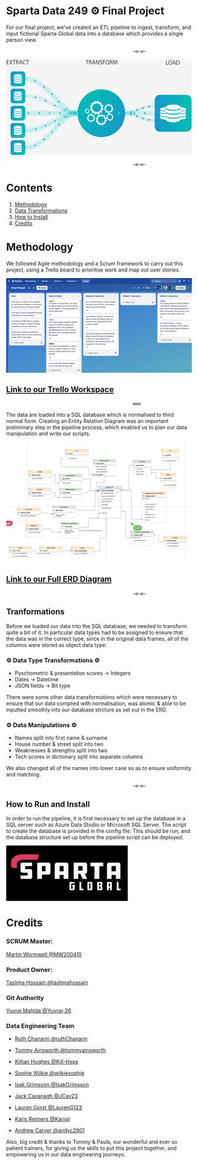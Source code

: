 # Sparta Data 249 ⚙ Final Project 


For our final project, we've created an ETL pipeline to ingest, transform, and input fictional Sparta Global data into a database which provides a single person view.



                                                    ~⚙~⚙~

![ETL Gif](./images/etl-pipeline.gif)

                                                    ~⚙~⚙~

# Contents

1. [Methodology](#methodology)
2. [Data Transformations](#transformations)
3. [How to Install](#howto)
4. [Credits](#credits)

<a name="methodology"></a>
#  Methodology

We followed Agile methodology and a Scrum framework to carry out this project, using  a Trello board to prioritise work and map out user stories.   
    

![Screenshot of our Trello Board](./images/trello-board.png)

## <a href= "https://trello.com/b/r6ubxE2s/final-project">Link to our Trello Workspace</a>

                                                    ⚙⚙⚙


The data are loaded into a SQL database which is normalised to third normal form. Creating an Entity Relation Diagram was an important preliminary step in the pipeline process, which enabled us to plan our data manipulation and write our scripts. 

![Screenshot of our ERD](./images/erd.png)


## <a href= "https://drive.google.com/file/d/1ooZ4fmxefSlmGnYa4AS6cw7-YV5a2VI2/view?usp=sharing">Link to our Full ERD Diagram</a>

                                                    ~⚙~⚙~

<a name="transformations"></a>
## Tranformations

Before we loaded our data into the SQL database, we needed to transform quite a bit of it. In particular data types had to be assigned to ensure that the data was in the correct type, since in the original data frames, all of the columns were stored as object data type:

### ⚙ Data Type Transformations ⚙

-   Pyschometric & presentation scores -> Integers
- Dates -> Datetime
- JSON fields -> Bit type

There were some other data transformations which were necessary to ensure that our data complied with normalisation, was atomic & able to be inputted smoothly into our database strcture as set out in the ERD.

### ⚙ Data Manipulations ⚙

- Names split into first name & surname
- House number & street split into two 
- Weaknesses & strengths split into two 
- Tech scores in dictionary split into separate columns

We also changed all of the names into lower case so as to ensure uniformity and matching. 

                                                    ~⚙~⚙~


<a name="howto"></a>
## How to Run and Install

In order to run the pipeline, it is first necessary to set up the database in a SQL server such as Azure Data Studio or Microsoft SQL Server. The script to create the database is provided in the config file. This should be run, and the database structure set up before the pipeline script can be deployed. 

![Sparta](./images/sparta-global.webp)

<a name="credits"></a>
# Credits


### SCRUM Master: 
<a href= "https://www.github.com/MW200410">Martin Wormwell @MW200410</a> 



### Product Owner: 
<a href= "https://www.github.com/taslimahossain">Taslima Hossain @taslimahossain</a> 

### Git Authority

<a href= "https://www.github.com/Yuvraj-26">Yuvraj Mahida @Yuvraj-26</a>



### Data Engineering Team

- <a href= "https://www.github.com/ruthChanarin">Ruth Chanarin @ruthChanarin </a>

- <a href= "https://www.github.com/tommyainsworth">Tommy Ainsworth @tommyainsworth </a>

- <a href= "https://www.github.com/Kill-Hxps">Killian Hughes @Kill-Hxps </a>

- <a href= "https://www.github.com/wilkiesophie">Sophie Wilkie @wilkiesophie </a>

- <a href= "https://www.github.com/IsakGrimsson">Isak Grimsson @IsakGrimsson </a>

- <a href= "https://www.github.com/JCav23">Jack Cavanagh @JCav23 </a>

- <a href= "https://www.github.com/LaurenG123">Lauren Gorst @LaurenG123 </a>

- <a href= "https://www.github.com/Karisjr">Karis Reimers @Karisjr </a>

- <a href= "https://www.github.com/andyc2901">Andrew Carver @andyc2901 </a>


Also, big credit & thanks to Tommy & Paula, our wonderful and ever so patient trainers, for giving us the skills to put this project together, and empowering us in our data engineering journeys. 

